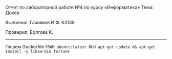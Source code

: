 Отчет по лабораторной работе №4 по курсу «Информатика» Тема: Докер

Выполнил: Гашимов И.Ф. К3139

Проверил: Болгова К.

--------------------

Пишем Dockerfile
`FROM ubuntu:latest
RUN apt-get update && apt-get install -y libaa-bin fortune`

